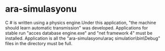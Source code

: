 # ara-simulasyonu
C # is written using a physics engine.Under this application, "the machine should learn automatic transmission" was developed.
Applications for stable run "acces database engine.exe" and "net framework 4" must be installed. Application is all the "ara-simulasyonu\araç simulation\bin\Debug" files in the directory must be full.
